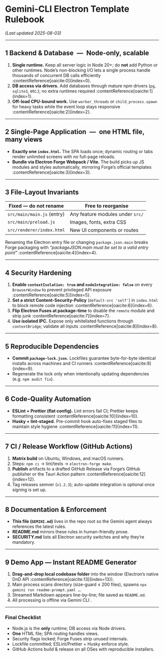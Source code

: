 # Gemini-CLI Electron Template Rulebook  
*(Last updated 2025-08-03)*

---

## 1  Backend & Database — Node-only, scalable  

1. **Single runtime.** Keep all server logic in Node 20+; do **not** add Python or other runtimes. Node’s non-blocking I/O lets a single process handle thousands of concurrent DB calls efficiently :contentReference[oaicite:0]{index=0}.  
2. **DB access via drivers.** Add databases through mature npm drivers (`pg`, `sqlite3`, etc.); no extra runtimes required :contentReference[oaicite:1]{index=1}.  
3. **Off-load CPU-bound work.** Use `worker_threads` or `child_process.spawn` for heavy tasks while the event loop stays responsive :contentReference[oaicite:2]{index=2}.

---

## 2  Single-Page Application — one HTML file, many views  

* **Exactly one `index.html`.** The SPA loads once; dynamic routing or tabs render unlimited screens with no full-page reloads.  
* **Bundle via Electron Forge Webpack / Vite.** The build picks up JS modules and styles automatically, mirroring Forge’s official templates :contentReference[oaicite:3]{index=3}.  

---

## 3  File-Layout Invariants  

| **Fixed — do not rename** | **Free to reorganise** |
|---------------------------|------------------------|
| `src/main/main.js` (entry) | Any feature modules under `src/` |
| `src/main/preload.js`      | Images, fonts, extra CSS |
| `src/renderer/index.html`  | New UI components or routes |

Renaming the Electron entry file or changing `package.json.main` breaks Forge packaging with *“packageJSON.main must be set to a valid entry point”* :contentReference[oaicite:4]{index=4}.

---

## 4  Security Hardening  

1. **Enable `contextIsolation: true` and `nodeIntegration: false`** on every `BrowserWindow` to prevent privileged API exposure :contentReference[oaicite:5]{index=5}.  
2. **Set a strict Content-Security-Policy** (`default-src 'self'`) in `index.html` to block remote code injection :contentReference[oaicite:6]{index=6}.  
3. **Flip Electron Fuses at package-time** to disable the `remote` module and strip junk :contentReference[oaicite:7]{index=7}.  
4. **Use isolated IPC.** Expose only whitelisted functions through `contextBridge`; validate all inputs :contentReference[oaicite:8]{index=8}.  

---

## 5  Reproducible Dependencies  

* **Commit `package-lock.json`.** Lockfiles guarantee byte-for-byte identical installs across machines and CI runners :contentReference[oaicite:9]{index=9}.  
* Regenerate the lock only when intentionally updating dependencies (e.g. `npm audit fix`).  

---

## 6  Code-Quality Automation  

* **ESLint + Prettier (flat config).** Lint errors fail CI; Prettier keeps formatting consistent :contentReference[oaicite:10]{index=10}.  
* **Husky + lint-staged.** Pre-commit hook auto-fixes staged files to maintain style hygiene :contentReference[oaicite:11]{index=11}.  

---

## 7  CI / Release Workflow (GitHub Actions)  

1. **Matrix build** on Ubuntu, Windows, and macOS runners.  
2. Steps: `npm ci` → lint/tests → `electron-forge make`.  
3. **Publish** artifacts to a drafted GitHub Release via Forge’s GitHub publisher or the Tauri Action pattern :contentReference[oaicite:12]{index=12}.  
4. Tag releases semver (`v1.2.3`); auto-update integration is optional once signing is set up.

---

## 8  Documentation & Enforcement  

* **This file (`GEMINI.md`)** lives in the repo root so the Gemini agent always references the latest rules.  
* **README.md** mirrors these rules in human-friendly prose.  
* **SECURITY.md** lists all Electron security switches and why they’re mandatory.  

---

## 9  Demo App — Instant README Generator  

1. **Drag-and-drop local codebase folder** into the window (Electron’s native DnD API :contentReference[oaicite:13]{index=13}).  
2. Main process scans directory (size-guard ≤ 200 files), spawns `npx gemini run readme-prompt.yaml …`.  
3. Streamed Markdown appears line-by-line; file saved as `README.md`.  
4. All processing is offline via Gemini CLI .

---

### Final Checklist  

* Node.js is the **only** runtime; DB access via Node drivers.  
* **One** HTML file; SPA routing handles views.  
* Security flags locked; Forge Fuses strip unused internals.  
* Lockfile committed; ESLint/Prettier + Husky enforce style.  
* GitHub Actions build & release on all OSes with reproducible installers.